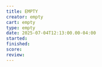 ```yaml
---
title: EMPTY
creator: empty
cart: empty
type: empty
date: 2025-07-04T12:13:00.00-04:00
started: 
finished: 
score: 
review: 
---
```


